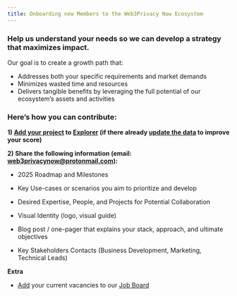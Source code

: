 ```yaml
---
title: Onboarding new Members to the Web3Privacy Now Ecosystem
---
```


### Help us understand your needs so we can develop a strategy that maximizes impact.

Our goal is to create a growth path that:

- Addresses both your specific requirements and market demands
- Minimizes wasted time and resources
- Delivers tangible benefits by leveraging the full potential of our ecosystem’s assets and activities

### Here’s how you can contribute:

**1) [Add your project](https://mirror.xyz/0x0f1F3DAf416B74DB3DE55Eb4D7513a80F4841073/Ri2ZMIq6Os-ZKQyT_l6a5F1-gJURySvvwNRKzBvNpWM) to [Explorer](https://explorer.web3privacy.info) (if there already [update the data](https://mirror.xyz/0x0f1F3DAf416B74DB3DE55Eb4D7513a80F4841073/yDbRRq8FjSogK7iUWdiRKkm54wvx6DgRt99gFuineuY) to improve your score)**

**2) Share the following information (email: web3privacynow@protonmail.com):**

- 2025 Roadmap and Milestones
- Key Use-cases or scenarios you aim to prioritize and develop
- Desired Expertise, People, and Projects for Potential Collaboration

- Visual Identity (logo, visual guide) 
- Blog post / one-pager that explains your stack, approach, and ultimate objectives

- Key Stakeholders Contacts (Business Development, Marketing, Technical Leads)

**Extra**

- [Add​​​​​​​](http://jobs.web3privacy.info) your current vacancies to our [Job Board](https://jobs.web3privacy.info/)

